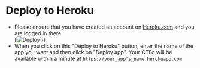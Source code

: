 
# Deploy to Heroku
- Please ensure that you have created an account on [Heroku.com](https://www.heroku.com/) and you are logged in there.<br/>
  [![Deploy](https://www.herokucdn.com/deploy/button.svg)](<a href="https://heroku.com/deploy/" target="_blank"></a>)
- When you click on this "Deploy to Heroku" button, enter the name of the app you want and then click on "Deploy app". Your CTFd will be available within a minute at `https://your_app's_name.herokuapp.com`
